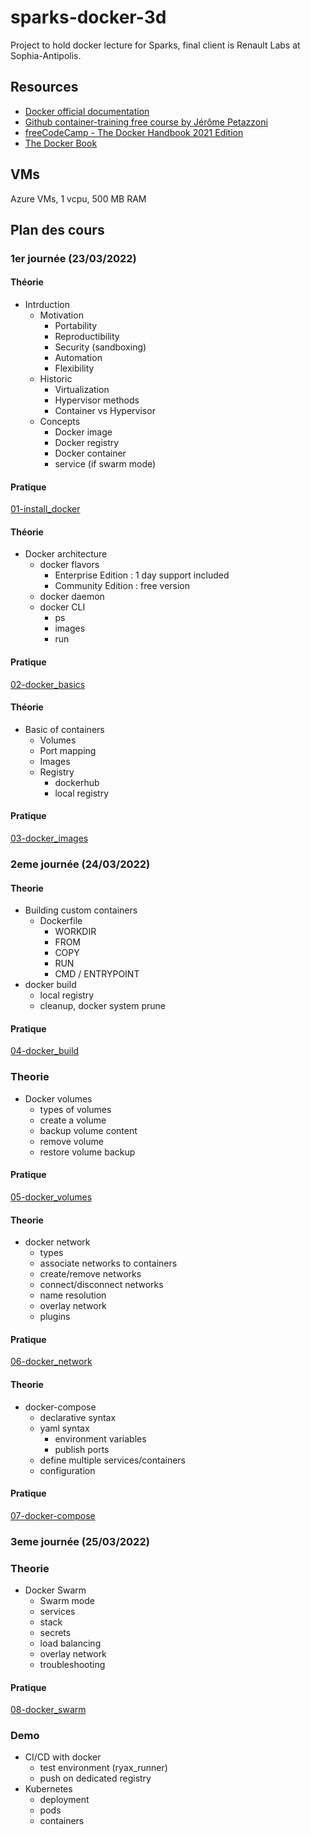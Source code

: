 # sparks-docker-3d

Project to hold docker lecture for Sparks, final client is Renault Labs at Sophia-Antipolis.

## Resources

* [Docker official documentation](https://docs.docker.com/get-started/)
* [Github container-training free course by Jérôme Petazzoni](https://github.com/jpetazzo/container.training)
* [freeCodeCamp - The Docker Handbook 2021 Edition](https://www.freecodecamp.org/news/the-docker-handbook/)
* [The Docker Book](http://lsi.vc.ehu.es/pablogn/docencia/manuales/The%20Docker%20Book.pdf)

## VMs

Azure VMs, 1 vcpu, 500 MB RAM

## Plan des cours

### 1er journée (23/03/2022)

#### Théorie

* Intrduction
    * Motivation
        * Portability
        * Reproductibility
        * Security (sandboxing)
        * Automation
        * Flexibility
    * Historic
        * Virtualization
        * Hypervisor methods
        * Container vs Hypervisor
    * Concepts
        * Docker image
        * Docker registry
        * Docker container
        * service (if swarm mode)

#### Pratique

[01-install_docker](./tutorials/01-install_docker/README.md)

#### Théorie

* Docker architecture
    * docker flavors
        * Enterprise Edition : 1 day support included
        * Community Edition : free version
    * docker daemon
    * docker CLI
        * ps
        * images
        * run

#### Pratique

[02-docker_basics](./tutorials/02-docker_basics/README.md)

#### Théorie

* Basic of containers
    * Volumes
    * Port mapping
    * Images
    * Registry
        * dockerhub
        * local registry

#### Pratique

[03-docker_images](./tutorials/03-docker_images/README.md)

### 2eme journée (24/03/2022)

#### Theorie

* Building custom containers
    * Dockerfile
        * WORKDIR
        * FROM
        * COPY
        * RUN
        * CMD / ENTRYPOINT
* docker build
    * local registry
    * cleanup, docker system prune

#### Pratique

[04-docker_build](./tutorials/04-docker_build/README.md)

### Theorie

* Docker volumes
  * types of volumes
  * create a volume
  * backup volume content
  * remove volume
  * restore volume backup

#### Pratique

[05-docker_volumes](./tutorials/05-docker_volumes/README.md)

#### Theorie

* docker network
  * types
  * associate networks to containers
  * create/remove networks
  * connect/disconnect networks
  * name resolution
  * overlay network
  * plugins

#### Pratique

[06-docker_network](./tutorials/06-docker_network/README.md)

#### Theorie

* docker-compose
  * declarative syntax
  * yaml syntax
    * environment variables
    * publish ports
  * define multiple services/containers
  * configuration

#### Pratique

[07-docker-compose](./tutorials/07-docker-compose/README.md)

### 3eme journée (25/03/2022)

### Theorie

* Docker Swarm
  * Swarm mode
  * services
  * stack
  * secrets
  * load balancing
  * overlay network
  * troubleshooting

#### Pratique

[08-docker_swarm](./tutorials/08-docker-swarm/README.md)

### Demo

* CI/CD with docker
  * test environment (ryax_runner)
  * push on dedicated registry
* Kubernetes
  * deployment
  * pods
  * containers

